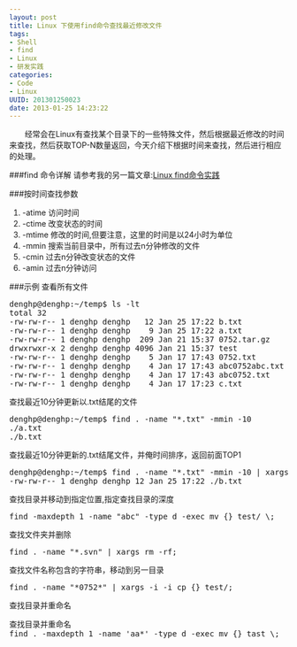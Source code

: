 ```yaml
---
layout: post
title: Linux 下使用find命令查找最近修改文件
tags: 
- Shell
- find
- Linux
- 研发实践
categories:
- Code
- Linux 
UUID: 201301250023
date: 2013-01-25 14:23:22
---
```


  　　经常会在Linux有查找某个目录下的一些特殊文件，然后根据最近修改的时间来查找，然后获取TOP-N数量返回，今天介绍下根据时间来查找，然后进行相应的处理。

###find 命令详解
请参考我的另一篇文章:<a href="{{site.url}}/2012/11/22/linux-find-practice/" alt="Linux find命令实践" target="_bank">Linux find命令实践</a>

###按时间查找参数
<ol>
<li>-atime 访问时间</li>
<li>-ctime 改变状态的时间</li>
<li>-mtime 修改的时间,但要注意，这里的时间是以24小时为单位</li>
<li>-mmin  搜索当前目录中，所有过去n分钟修改的文件</li>
<li>-cmin  过去n分钟改变状态的文件</li>
<li>-amin  过去n分钟访问</li>
</ol>

###示例
查看所有文件
<pre id="bash">
denghp@denghp:~/temp$ ls -lt 
total 32
-rw-rw-r-- 1 denghp denghp   12 Jan 25 17:22 b.txt
-rw-rw-r-- 1 denghp denghp    9 Jan 25 17:22 a.txt
-rw-rw-r-- 1 denghp denghp  209 Jan 21 15:37 0752.tar.gz
drwxrwxr-x 2 denghp denghp 4096 Jan 21 15:37 test
-rw-rw-r-- 1 denghp denghp    5 Jan 17 17:43 0752.txt
-rw-rw-r-- 1 denghp denghp    4 Jan 17 17:43 abc0752abc.txt
-rw-rw-r-- 1 denghp denghp    4 Jan 17 17:43 abc0752.txt
-rw-rw-r-- 1 denghp denghp    4 Jan 17 17:23 c.txt
</pre>

查找最近10分钟更新以.txt结尾的文件
<pre id="bash">
denghp@denghp:~/temp$ find . -name "*.txt" -mmin -10
./a.txt
./b.txt
</pre>

查找最近10分钟更新的.txt结尾文件，并俺时间排序，返回前面TOP1
<pre id="bash">
denghp@denghp:~/temp$ find . -name "*.txt" -mmin -10 | xargs ls -lta | head -n1
-rw-rw-r-- 1 denghp denghp 12 Jan 25 17:22 ./b.txt
</pre>

查找目录并移动到指定位置,指定查找目录的深度
<pre id="bash">
find -maxdepth 1 -name "abc" -type d -exec mv {} test/ \;
</pre>

查找文件夹并删除
<pre id="bash">
find . -name "*.svn" | xargs rm -rf;
</pre>

查找文件名称包含的字符串，移动到另一目录
<pre id="bash">
find . -name "*0752*" | xargs -i -i cp {} test/;
</pre>

查找目录并重命名
<pre id="bash">
查找目录并重命名
find . -maxdepth 1 -name 'aa*' -type d -exec mv {} tast \;
</pre>
